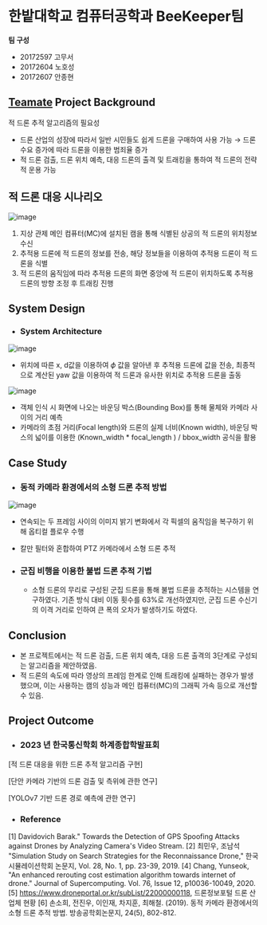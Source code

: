 # 한밭대학교 컴퓨터공학과 BeeKeeper팀

**팀 구성**
- 20172597 고무서 
- 20172604 노호성
- 20172607 안종현

## <u>Teamate</u> Project Background
 적 드론 추적 알고리즘의 필요성
  - 드론 산업의 성장에 따라서 일반 시민들도 쉽게 드론을 구매하여 사용 가능 → 드론 수요 증가에 따라 드론을 이용한 범죄율 증가
  - 적 드론 검출, 드론 위치 예측, 대응 드론의 출격 및 트래킹을 통하여 적 드론의 전략적 운용 가능 

## 적 드론 대응 시나리오
![image](https://github.com/HBNU-SWUNIV/come-capstone23-beekeeper/assets/127067204/94d1110a-f198-4abb-9994-fc6588ff0f01)
1. 지상 관제 메인 컴퓨터(MC)에 설치된 캠을 통해 식별된 상공의 적 드론의 위치정보 수신
2. 추적용 드론에 적 드론의 정보를 전송, 해당 정보들을 이용하여 추적용 드론이 적 드론을 식별
3. 적 드론의 움직임에 따라 추적용 드론의 화면 중앙에 적 드론이 위치하도록 추적용 드론의 방향 조정 후 트래킹 진행 

## System Design
  - ### System Architecture
![image](https://github.com/HBNU-SWUNIV/come-capstone23-beekeeper/assets/127067204/fed5f702-a33c-46c6-973b-e24aceafdfbb)
  
  - 위치에 따른 x, d값을 이용하여 𝜙 값을 알아낸 후 추적용 드론에 값을 전송, 최종적으로 계산된 yaw 값을 이용하여 적 드론과 유사한 위치로 추적용 드론을 출동
    
![image](https://github.com/HBNU-SWUNIV/come-capstone23-beekeeper/assets/127067204/bfcf55e4-cc8f-46a0-afcc-5fd6d49afff5)


  - 객체 인식 시 화면에 나오는 바운딩 박스(Bounding Box)를 통해 물체와 카메라 사이의 거리 예측
  - 카메라의 초점 거리(Focal length)와 드론의 실제 너비(Known width), 바운딩 박스의 넓이를 이용한 (Known_width * focal_length ) / bbox_width 공식을 활용


## Case Study
  - ### 동적 카메라 환경에서의 소형 드론 추적 방법
 ![image](https://github.com/HBNU-SWUNIV/come-capstone23-beekeeper/assets/127067204/6b306e21-8529-4424-8b36-0931701bbc52)

   - 연속되는 두 프레임 사이의 이미지 밝기 변화에서 각 픽셀의 움직임을 복구하기 위해 옵티컬 플로우 수행 
   - 칼만 필터와 혼합하여 PTZ 카메라에서 소형 드론 추적
    
  - ### 군집 비행을 이용한 불법 드론 추적 기법
    - 소형 드론의 무리로 구성된 군집 드론을 통해 불법 드론을 추적하는 시스템을 연구하였다. 기존 방식 대비 이동 횟수를 63%로 개선하였지만, 군집 드론 수신기의 이격 거리로 인하여 큰 폭의 오차가 발생하기도 하였다. 
## Conclusion
  -  본 프로젝트에서는 적 드론 검출, 드론 위치 예측, 대응 드론 출격의 3단계로 구성되는 알고리즘을 제안하였음. 
  -  적 드론의 속도에 따라 영상의 프레임 한계로 인해 트래킹에 실패하는 경우가 발생했으며, 이는 사용하는 캠의 성능과 메인 컴퓨터(MC)의 그래픽 가속 등으로 개선할 수 있음.
  
## Project Outcome
- ### 2023 년 한국통신학회 하계종합학발표회
[적 드론 대응을 위한 드론 추적 알고리즘 구현]

[단안 카메라 기반의 드론 검출 및 측위에 관한 연구]

[YOLOv7 기반 드론 경로 예측에 관한 연구]

- ### Reference
[1] Davidovich Barak." Towards the Detection of GPS Spoofing Attacks against Drones by Analyzing Camera's Video Stream.
[2] 최민우, 조남석 "Simulation Study on Search Strategies for the Reconnaissance Drone," 한국시뮬레이션학회 논문지, Vol. 28, No. 1, pp. 
23-39, 2019.
[4] Chang, Yunseok, "An enhanced rerouting cost estimation algorithm towards internet of drone." Journal of Supercomputing. Vol. 76, 
Issue 12, p10036-10049, 2020.
[5] https://www.droneportal.or.kr/subList/22000000118, 드론정보포털 드론 산업체 현황
[6] 손소희, 전진우, 이인재, 차지훈, 최해철. (2019). 동적 카메라 환경에서의 소형 드론 추적 방법. 방송공학회논문지, 24(5), 802-812.

